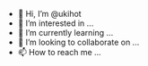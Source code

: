 - 👋 Hi, I’m @ukihot
- 👀 I’m interested in ...
- 🌱 I’m currently learning ...
- 💞️ I’m looking to collaborate on ...
- 📫 How to reach me ...

<!---
ukihot/ukihot is a ✨ special ✨ repository because its `README.md` (this file) appears on your GitHub profile.
You can click the Preview link to take a look at your changes.
--->
